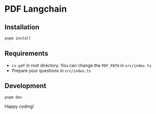 # PDF Langchain

## Installation
```sh
pnpm install
```

## Requirements
- `cv.pdf` in root directory. You can change the `PDF_PATH` in `src/index.ts`
- Prepare your questions in `src/index.ts`

## Development
```sh
pnpm dev
```

Happy coding!

